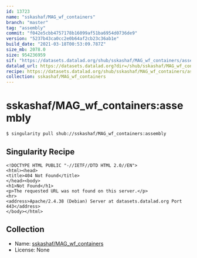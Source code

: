 ```yaml
---
id: 13723
name: "sskashaf/MAG_wf_containers"
branch: "master"
tag: "assembly"
commit: "f042e5cbb4757178b16099af51ba6954d0736de9"
version: "5237b43ca0cc2e0b64af2cb23c36ab1e"
build_date: "2021-03-18T00:53:09.787Z"
size_mb: 2078.0
size: 954236959
sif: "https://datasets.datalad.org/shub/sskashaf/MAG_wf_containers/assembly/2021-03-18-f042e5cb-5237b43c/5237b43ca0cc2e0b64af2cb23c36ab1e.sif"
datalad_url: https://datasets.datalad.org?dir=/shub/sskashaf/MAG_wf_containers/assembly/2021-03-18-f042e5cb-5237b43c/
recipe: https://datasets.datalad.org/shub/sskashaf/MAG_wf_containers/assembly/2021-03-18-f042e5cb-5237b43c/Singularity
collection: sskashaf/MAG_wf_containers
---
```


# sskashaf/MAG_wf_containers:assembly

```bash
$ singularity pull shub://sskashaf/MAG_wf_containers:assembly
```

## Singularity Recipe

```singularity
<!DOCTYPE HTML PUBLIC "-//IETF//DTD HTML 2.0//EN">
<html><head>
<title>404 Not Found</title>
</head><body>
<h1>Not Found</h1>
<p>The requested URL was not found on this server.</p>
<hr>
<address>Apache/2.4.38 (Debian) Server at datasets.datalad.org Port 443</address>
</body></html>
```

## Collection

 - Name: [sskashaf/MAG_wf_containers](https://github.com/sskashaf/MAG_wf_containers)
 - License: None

